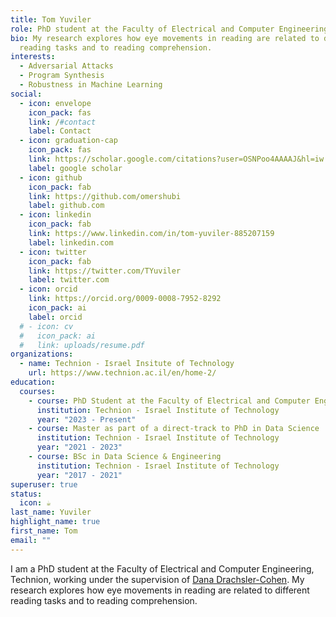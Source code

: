 ```yaml
---
title: Tom Yuviler
role: PhD student at the Faculty of Electrical and Computer Engineering, Technion
bio: My research explores how eye movements in reading are related to different
  reading tasks and to reading comprehension.
interests:
  - Adversarial Attacks
  - Program Synthesis
  - Robustness in Machine Learning
social:
  - icon: envelope
    icon_pack: fas
    link: /#contact
    label: Contact
  - icon: graduation-cap
    icon_pack: fas
    link: https://scholar.google.com/citations?user=OSNPoo4AAAAJ&hl=iw
    label: google scholar
  - icon: github
    icon_pack: fab
    link: https://github.com/omershubi
    label: github.com
  - icon: linkedin
    icon_pack: fab
    link: https://www.linkedin.com/in/tom-yuviler-885207159
    label: linkedin.com
  - icon: twitter
    icon_pack: fab
    link: https://twitter.com/TYuviler
    label: twitter.com
  - icon: orcid
    link: https://orcid.org/0009-0008-7952-8292
    icon_pack: ai
    label: orcid
  # - icon: cv
  #   icon_pack: ai
  #   link: uploads/resume.pdf
organizations:
  - name: Technion - Israel Insitute of Technology
    url: https://www.technion.ac.il/en/home-2/
education:
  courses:
    - course: PhD Student at the Faculty of Electrical and Computer Engineering
      institution: Technion - Israel Institute of Technology
      year: "2023 - Present"
    - course: Master as part of a direct-track to PhD in Data Science
      institution: Technion - Israel Institute of Technology
      year: "2021 - 2023"
    - course: BSc in Data Science & Engineering
      institution: Technion - Israel Institute of Technology
      year: "2017 - 2021"
superuser: true
status:
  icon: ☕️
last_name: Yuviler
highlight_name: true
first_name: Tom
email: ""
---
```

I am a PhD student at the Faculty of Electrical and Computer Engineering, Technion, working under the supervision of [Dana Drachsler-Cohen](https://ddana.net.technion.ac.il/).
My research explores how eye movements in reading are related to different reading tasks and to reading comprehension.
